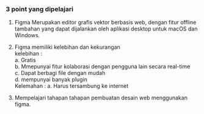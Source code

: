 ### 3 point yang dipelajari

1. Figma Merupakan editor grafis vektor berbasis web, dengan fitur offline tambahan yang dapat dijalankan oleh aplikasi desktop untuk macOS dan Windows.  

2. Figma memiliki kelebihan dan kekurangan  
kelebihan :  
a. Gratis  
b. Mmepunyai fitur kolaborasi dengan pengguna lain secara real-time  
c. Dapat berbagi file dengan mudah   
d. mempunyai banyak plugin  
Kelemahan : 
a. Harus tersambung ke internet  

3. Mempelajari tahapan tahapan pembuatan desain web menggunakan figma.
